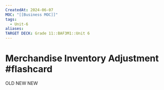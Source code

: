 ```yaml
---
CreatedAt: 2024-06-07
MOC: "[[Business MOC]]"
tags:
  - Unit-6
aliases: 
TARGET DECK: Grade 11::BAF3M1::Unit 6
---
```


# Merchandise Inventory Adjustment #flashcard 
OLD NEW NEW 
<!--ID: 1717769566654-->

